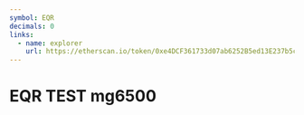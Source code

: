 ```yaml
---
symbol: EQR
decimals: 0
links:
  - name: explorer
    url: https://etherscan.io/token/0xe4DCF361733d07ab6252B5ed13E237b5cE2a9ABa
---
```


# EQR TEST mg6500
